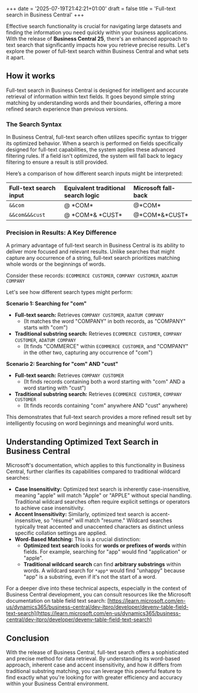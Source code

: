 +++
date = '2025-07-19T21:42:21+01:00'
draft = false
title = 'Full-text search in Business Central'
+++

Effective search functionality is crucial for navigating large datasets and finding the information you need quickly within your business applications. With the release of **Business Central 25**, there's an enhanced approach to text search that significantly impacts how you retrieve precise results. Let's explore the power of full-text search within Business Central and what sets it apart.

## How it works

Full-text search in Business Central is designed for intelligent and accurate retrieval of information within text fields. It goes beyond simple string matching by understanding words and their boundaries, offering a more refined search experience than previous versions.

### The Search Syntax

In Business Central, full-text search often utilizes specific syntax to trigger its optimized behavior. When a search is performed on fields specifically designed for full-text capabilities, the system applies these advanced filtering rules. If a field isn't optimized, the system will fall back to legacy filtering to ensure a result is still provided.

Here’s a comparison of how different search inputs might be interpreted:

| Full-text search input | Equivalent traditional search logic     | Microsoft fall-back |
| :--------------------- | :-------------------------------------- | :------------------ |
| `&&com`                | @ \*COM\*                                | @\*COM\* 
| `&&com&&&cust`         | @ \*COM\*& \*CUST\*                       | @\*COM\*&\*CUST\* 

### Precision in Results: A Key Difference

A primary advantage of full-text search in Business Central is its ability to deliver more focused and relevant results. Unlike searches that might capture any occurrence of a string, full-text search prioritizes matching whole words or the beginnings of words.

Consider these records: `ECOMMERCE CUSTOMER`, `COMPANY CUSTOMER`, `ADATUM COMPANY`

Let's see how different search types might perform:

**Scenario 1: Searching for "com"**

*   **Full-text search:** Retrieves `COMPANY CUSTOMER`, `ADATUM COMPANY`
    *   (It matches the word "COMPANY" in both records, as "COMPANY" starts with "com")
*   **Traditional substring search:** Retrieves `ECOMMERCE CUSTOMER`, `COMPANY CUSTOMER`, `ADATUM COMPANY`
    *   (It finds "COMMERCE" within `ECOMMERCE CUSTOMER`, and "COMPANY" in the other two, capturing any occurrence of "com")

**Scenario 2: Searching for "com" AND "cust"**

*   **Full-text search:** Retrieves `COMPANY CUSTOMER`
    *   (It finds records containing both a word starting with "com" AND a word starting with "cust")
*   **Traditional substring search:** Retrieves `ECOMMERCE CUSTOMER`, `COMPANY CUSTOMER`
    *   (It finds records containing "com" anywhere AND "cust" anywhere)

This demonstrates that full-text search provides a more refined result set by intelligently focusing on word beginnings and meaningful word units.

## Understanding Optimized Text Search in Business Central

Microsoft's documentation, which applies to this functionality in Business Central, further clarifies its capabilities compared to traditional wildcard searches:

*   **Case Insensitivity:** Optimized text search is inherently case-insensitive, meaning "apple" will match "Apple" or "APPLE" without special handling. Traditional wildcard searches often require explicit settings or operators to achieve case insensitivity.
*   **Accent Insensitivity:** Similarly, optimized text search is accent-insensitive, so "résumé" will match "resume." Wildcard searches typically treat accented and unaccented characters as distinct unless specific collation settings are applied.
*   **Word-Based Matching:** This is a crucial distinction:
    *   **Optimized text search** looks for **words or prefixes of words** within fields. For example, searching for "app" would find "application" or "apple".
    *   **Traditional wildcard search** can find **arbitrary substrings** within words. A wildcard search for `*app*` would find "unhappy" because "app" is a substring, even if it's not the start of a word.

For a deeper dive into these technical aspects, especially in the context of Business Central development, you can consult resources like the Microsoft documentation on table field text search: [https://learn.microsoft.com/en-us/dynamics365/business-central/dev-itpro/developer/devenv-table-field-text-search](https://learn.microsoft.com/en-us/dynamics365/business-central/dev-itpro/developer/devenv-table-field-text-search)

## Conclusion

With the release of Business Central, full-text search offers a sophisticated and precise method for data retrieval. By understanding its word-based approach, inherent case and accent insensitivity, and how it differs from traditional substring matching, you can leverage this powerful feature to find exactly what you're looking for with greater efficiency and accuracy within your Business Central environment.
